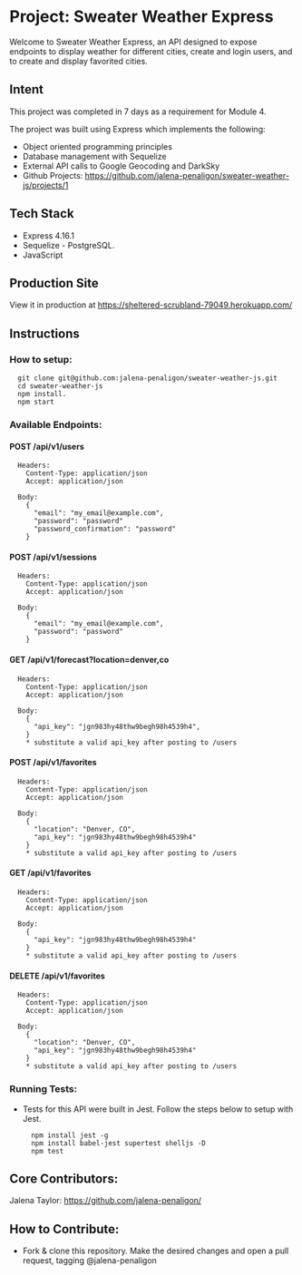# Project: Sweater Weather Express

Welcome to Sweater Weather Express, an API designed to expose endpoints to display weather for different cities, create and login users, and to create and display favorited cities.

## Intent

This project was completed in 7 days as a requirement for Module 4.

The project was built using Express which implements the following:

* Object oriented programming principles
* Database management with Sequelize
* External API calls to Google Geocoding and DarkSky
* Github Projects: https://github.com/jalena-penaligon/sweater-weather-js/projects/1

## Tech Stack

* Express 4.16.1
* Sequelize - PostgreSQL.
* JavaScript

## Production Site

View it in production at https://sheltered-scrubland-79049.herokuapp.com/

## Instructions
  ### How to setup:
      git clone git@github.com:jalena-penaligon/sweater-weather-js.git
      cd sweater-weather-js
      npm install.
      npm start

  ### Available Endpoints:
  #### POST /api/v1/users
      Headers:
        Content-Type: application/json
        Accept: application/json

      Body:
        {
          "email": "my_email@example.com",
          "password": "password"
          "password_confirmation": "password"
        }

  #### POST /api/v1/sessions
      Headers:
        Content-Type: application/json
        Accept: application/json

      Body:
        {
          "email": "my_email@example.com",
          "password": "password"
        }

  #### GET /api/v1/forecast?location=denver,co
      Headers:
        Content-Type: application/json
        Accept: application/json

      Body:
        {
          "api_key": "jgn983hy48thw9begh98h4539h4",
        }
        * substitute a valid api_key after posting to /users

  #### POST /api/v1/favorites
      Headers:
        Content-Type: application/json
        Accept: application/json

      Body:
        {
          "location": "Denver, CO",
          "api_key": "jgn983hy48thw9begh98h4539h4"
        }
        * substitute a valid api_key after posting to /users

  #### GET /api/v1/favorites
      Headers:
        Content-Type: application/json
        Accept: application/json

      Body:
        {
          "api_key": "jgn983hy48thw9begh98h4539h4"
        }
        * substitute a valid api_key after posting to /users

  #### DELETE /api/v1/favorites
      Headers:
        Content-Type: application/json
        Accept: application/json

      Body:
        {
          "location": "Denver, CO",
          "api_key": "jgn983hy48thw9begh98h4539h4"
        }
        * substitute a valid api_key after posting to /users

  ### Running Tests:
  - Tests for this API were built in Jest. Follow the steps below to setup with Jest.
  
          npm install jest -g
          npm install babel-jest supertest shelljs -D
          npm test

  ## Core Contributors:
  Jalena Taylor: https://github.com/jalena-penaligon/

  ## How to Contribute:
  - Fork & clone this repository. Make the desired changes and open a pull request, tagging @jalena-penaligon
